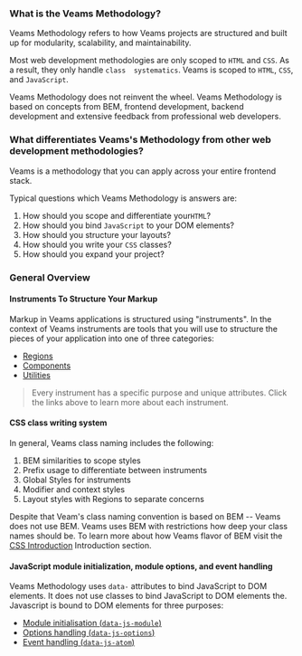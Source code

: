 [//]: # ({{#wrapWith "grid-row"}})
[//]: #     ({{#wrapWith "grid-col" colClasses="is-col-mobile-l-12"}})

### What is the Veams Methodology?

Veams Methodology refers to how Veams projects are structured and built up for modularity, scalability, and 
maintainability.

Most web development methodologies are only scoped to `HTML` and `CSS`. As a result, they only handle `class 
systematics`. Veams is scoped to `HTML`, `CSS`, and `JavaScript`.

Veams Methodology does not reinvent the wheel. Veams Methodology is based on concepts from BEM, frontend 
development, backend development and extensive feedback from professional web developers.

[//]: #     ({{/wrapWith}})
[//]: # ({{/wrapWith}})

[//]: # ({{#wrapWith "grid-row"}})
[//]: #     ({{#wrapWith "grid-col" colClasses="is-col-mobile-l-12"}})

### What differentiates Veams's Methodology from other web development methodologies?

Veams is a methodology that you can apply across your entire frontend stack.

Typical questions which Veams Methodology is answers are:

1. How should you scope and differentiate your`HTML`?
2. How should you bind `JavaScript` to your DOM elements?
3. How should you structure your layouts?
4. How should you write your `CSS` classes?
5. How should you expand your project?

[//]: #     ({{/wrapWith}})
[//]: # ({{/wrapWith}})

[//]: # ({{#wrapWith "grid-row"}})
[//]: #     ({{#wrapWith "grid-col" colClasses="is-col-mobile-l-12"}})

### General Overview

#### Instruments To Structure Your Markup

Markup in Veams applications is structured using "instruments". In the context of Veams instruments are tools that 
you will use to structure the pieces of your application into one of three categories:

* [Regions](http://localhost:3000/docs/methodology/instruments/regions/index.html)
* [Components](http://localhost:3000/docs/methodology/instruments/components/index.html)
* [Utilities](http://localhost:3000/docs/methodology/instruments/utilities/index.html)

> Every instrument has a specific purpose and unique attributes. Click the links above to learn more about each 
instrument.

[//]: #     ({{/wrapWith}})
[//]: # ({{/wrapWith}})

[//]: # ({{#wrapWith "grid-row"}})
[//]: #     ({{#wrapWith "grid-col" colClasses="is-col-mobile-l-12"}})

#### CSS class writing system

In general, Veams class naming includes the following:

1. BEM similarities to scope styles
2. Prefix usage to differentiate between instruments
3. Global Styles for instruments
4. Modifier and context styles
5. Layout styles with Regions to separate concerns

Despite that Veam's class naming convention is based on BEM -- Veams does not use BEM. Veams uses BEM with restrictions 
how deep your class names should be. To learn more about how Veams flavor of BEM visit the [CSS Introduction](http://localhost:3000/docs/methodology/css/index.html)
Introduction section.

[//]: #     ({{/wrapWith}})
[//]: # ({{/wrapWith}})

[//]: # ({{#wrapWith "grid-row"}})
[//]: #     ({{#wrapWith "grid-col" colClasses="is-col-mobile-l-12"}})

#### JavaScript module initialization, module options, and event handling

Veams Methodology uses `data-` attributes to bind JavaScript to DOM elements. It does not use classes to bind JavaScript to DOM elements the. Javascript is bound to DOM elements for three purposes:

* [Module initialisation (`data-js-module`)](http://localhost:3000/docs/javascript/methodology.html)
* [Options handling (`data-js-options`)](http://localhost:3000/docs/javascript/options.html)
* [Event handling (`data-js-atom`)](http://localhost:3000/docs/javascript/items.html)

[//]: #     ({{/wrapWith}})
[//]: # ({{/wrapWith}})
